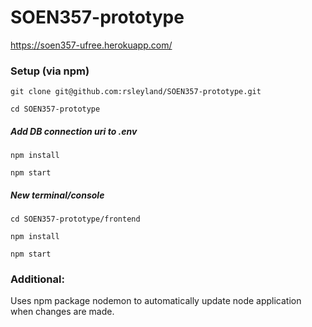# SOEN357-prototype

https://soen357-ufree.herokuapp.com/

### Setup (via npm)
`git clone git@github.com:rsleyland/SOEN357-prototype.git`

`cd SOEN357-prototype`

##### Add DB connection uri to .env
`npm install`

`npm start`

##### New terminal/console
`cd SOEN357-prototype/frontend`

`npm install`

`npm start`

### Additional:
Uses npm package nodemon to automatically update node application when changes are made.



